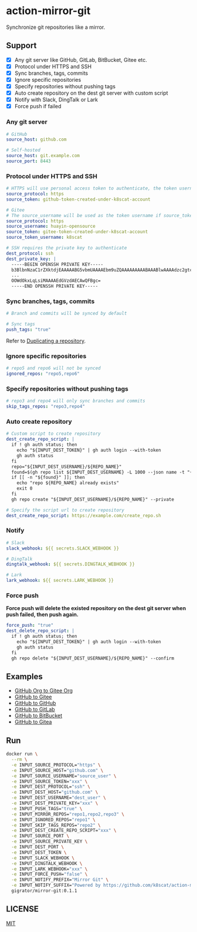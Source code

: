 # action-mirror-git

Synchronize git repositories like a mirror.

## Support

- [x] Any git server like GitHub, GitLab, BitBucket, Gitee etc.
- [x] Protocol under HTTPS and SSH
- [x] Sync branches, tags, commits
- [x] Ignore specific repositories
- [x] Specify repositories without pushing tags
- [x] Auto create repository on the dest git server with custom script
- [x] Notify with Slack, DingTalk or Lark
- [x] Force push if failed

### Any git server

```yaml
# GitHub
source_host: github.com

# Self-hosted
source_host: git.example.com
source_port: 8443
```

### Protocol under HTTPS and SSH

```yaml
# HTTPS will use personal access token to authenticate, the token username is required on some git servers like Gitee
source_protocol: https
source_token: github-token-created-under-k8scat-account

# Gitee
# The source_username will be used as the token username if source_token_username is not specified
source_protocol: https
source_username: huayin-opensource
source_token: gitee-token-created-under-k8scat-account
source_token_username: k8scat

# SSH requires the private key to authenticate
dest_protocol: ssh
dest_private_key: |
  -----BEGIN OPENSSH PRIVATE KEY-----
  b3BlbnNzaC1rZXktdjEAAAAABG5vbmUAAAAEbm9uZQAAAAAAAAABAAABlwAAAAdzc2gtcn
  ...
  OOWdOkxLqLsiMAAAAEdGVzdAECAwQFBgc=
  -----END OPENSSH PRIVATE KEY-----
```

### Sync branches, tags, commits

```yaml
# Branch and commits will be synced by default

# Sync tags
push_tags: "true"
```

Refer to [Duplicating a repository](https://docs.github.com/cn/repositories/creating-and-managing-repositories/duplicating-a-repository).

### Ignore specific repositories

```yaml
# repo5 and repo6 will not be synced
ignored_repos: "repo5,repo6"
```

### Specify repositories without pushing tags

```yaml
# repo3 and repo4 will only sync branches and commits
skip_tags_repos: "repo3,repo4"
```

### Auto create repository

```yaml
# Custom script to create repository
dest_create_repo_script: |
  if ! gh auth status; then
    echo "${INPUT_DEST_TOKEN}" | gh auth login --with-token
    gh auth status
  fi
  repo="${INPUT_DEST_USERNAME}/${REPO_NAME}"
  found=$(gh repo list ${INPUT_DEST_USERNAME} -L 1000 --json name -t "{{range .}}{{if (eq .name \"${REPO_NAME}\")}}{{.name}}{{end}}{{end}}")
  if [[ -n "${found}" ]]; then
    echo "repo ${REPO_NAME} already exists"
    exit 0
  fi
  gh repo create "${INPUT_DEST_USERNAME}/${REPO_NAME}" --private

# Specify the script url to create repository
dest_create_repo_script: https://example.com/create_repo.sh
```

### Notify

```yaml
# Slack
slack_webhook: ${{ secrets.SLACK_WEBHOOK }}

# DingTalk
dingtalk_webhook: ${{ secrets.DINGTALK_WEBHOOK }}

# Lark
lark_webhook: ${{ secrets.LARK_WEBHOOK }}
```

### Force push

**Force push will delete the existed repository on the dest git server when push failed, then push again.**

```yaml
force_push: "true"
dest_delete_repo_script: |
  if ! gh auth status; then
    echo "${INPUT_DEST_TOKEN}" | gh auth login --with-token
    gh auth status
  fi
  gh repo delete "${INPUT_DEST_USERNAME}/${REPO_NAME}" --confirm
```

## Examples

- [GitHub Org to Gitee Org](./.github/workflows/github-org-to-gitee-org.yml)
- [GitHub to Gitee](./.github/workflows/github-to-gitee.yml)
- [GitHub to GitHub](./.github/workflows/github-to-github.yml)
- [GitHub to GitLab](./.github/workflows/github-to-gitlab.yml)
- [GitHub to BitBucket](./.github/workflows/github-to-bitbucket.yml)
- [GitHub to Gitea](./.github/workflows/github-to-gitea.yml)

## Run

```bash
docker run \
  --rm \
  -e INPUT_SOURCE_PROTOCOL="https" \
  -e INPUT_SOURCE_HOST="github.com" \
  -e INPUT_SOURCE_USERNAME="source_user" \
  -e INPUT_SOURCE_TOKEN="xxx" \
  -e INPUT_DEST_PROTOCOL="ssh" \
  -e INPUT_DEST_HOST="github.com" \
  -e INPUT_DEST_USERNAME="dest_user" \
  -e INPUT_DEST_PRIVATE_KEY="xxx" \
  -e INPUT_PUSH_TAGS="true" \
  -e INPUT_MIRROR_REPOS="repo1,repo2,repo3" \
  -e INPUT_IGNORED_REPOS="repo1" \
  -e INPUT_SKIP_TAGS_REPOS="repo2" \
  -e INPUT_DEST_CREATE_REPO_SCRIPT="xxx" \
  -e INPUT_SOURCE_PORT \
  -e INPUT_SOURCE_PRIVATE_KEY \
  -e INPUT_DEST_PORT \
  -e INPUT_DEST_TOKEN \
  -e INPUT_SLACK_WEBHOOK \
  -e INPUT_DINGTALK_WEBHOOK \
  -e INPUT_LARK_WEBHOOK="xxx" \
  -e INPUT_FORCE_PUSH="false" \
  -e INPUT_NOTIFY_PREFIX="Mirror Git" \
  -e INPUT_NOTIFY_SUFFIX="Powered by https://github.com/k8scat/action-mirror-git" \
  gigrator/mirror-git:0.1.1
```

## LICENSE

[MIT](./LICENSE)
